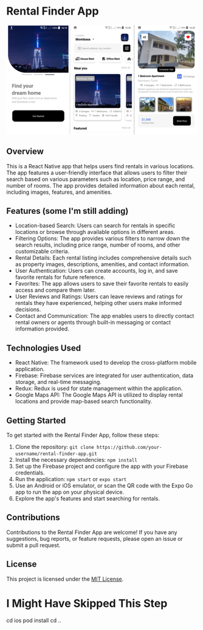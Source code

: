 # Rental Finder App

![App Logo](renthub.PNG)

## Overview
This is a React Native app that helps users find rentals in various locations. The app features a user-friendly interface that allows users to filter their search based on various parameters such as location, price range, and number of rooms. The app provides detailed information about each rental, including images, features, and amenities.

## Features (some I'm still adding)
- Location-based Search: Users can search for rentals in specific locations or browse through available options in different areas.
- Filtering Options: The app provides various filters to narrow down the search results, including price range, number of rooms, and other customizable criteria.
- Rental Details: Each rental listing includes comprehensive details such as property images, descriptions, amenities, and contact information.
- User Authentication: Users can create accounts, log in, and save favorite rentals for future reference.
- Favorites: The app allows users to save their favorite rentals to easily access and compare them later.
- User Reviews and Ratings: Users can leave reviews and ratings for rentals they have experienced, helping other users make informed decisions.
- Contact and Communication: The app enables users to directly contact rental owners or agents through built-in messaging or contact information provided.

## Technologies Used
- React Native: The framework used to develop the cross-platform mobile application.
- Firebase: Firebase services are integrated for user authentication, data storage, and real-time messaging.
- Redux: Redux is used for state management within the application.
- Google Maps API: The Google Maps API is utilized to display rental locations and provide map-based search functionality.

## Getting Started
To get started with the Rental Finder App, follow these steps:

1. Clone the repository: `git clone https://github.com/your-username/rental-finder-app.git`
2. Install the necessary dependencies: `npm install`
3. Set up the Firebase project and configure the app with your Firebase credentials.
4. Run the application: `npm start` or `expo start`
5. Use an Android or iOS emulator, or scan the QR code with the Expo Go app to run the app on your physical device.
6. Explore the app's features and start searching for rentals.

## Contributions
Contributions to the Rental Finder App are welcome! If you have any suggestions, bug reports, or feature requests, please open an issue or submit a pull request.

## License
This project is licensed under the [MIT License](LICENSE).

# I Might Have Skipped This Step

cd ios
pod install
cd ..



